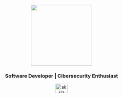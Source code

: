 <p align="center">
  <img src="https://github.com/thompsonemerson/thompsonemerson/raw/master/cover-thompson.png" height="200"/>
</p>
<h3 align="center">Software Developer | Cibersecurity Enthusiast</h3>
<p align="center">
<a href="https://www.linkedin.com/in/tomasmartelon/" target="blank"><img align="center" src="https://cdn.jsdelivr.net/npm/simple-icons@3.0.1/icons/linkedin.svg" alt="aksia" height="30" width="40" /></a>
